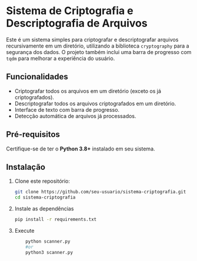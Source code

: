 # Sistema de Criptografia e Descriptografia de Arquivos

Este é um sistema simples para criptografar e descriptografar arquivos recursivamente em um diretório, utilizando a biblioteca `cryptography` para a segurança dos dados. O projeto também inclui uma barra de progresso com `tqdm` para melhorar a experiência do usuário.

## Funcionalidades

- Criptografar todos os arquivos em um diretório (exceto os já criptografados).
- Descriptografar todos os arquivos criptografados em um diretório.
- Interface de texto com barra de progresso.
- Detecção automática de arquivos já processados.

## Pré-requisitos

Certifique-se de ter o **Python 3.8+** instalado em seu sistema.

## Instalação

1. Clone este repositório:
    ```bash
    git clone https://github.com/seu-usuario/sistema-criptografia.git
    cd sistema-criptografia
    ```

2. Instale as dependências
    ```bash
    pip install -r requirements.txt
    ```

3. Execute
    ```bash
        python scanner.py 
        #or
        python3 scanner.py
    ```
